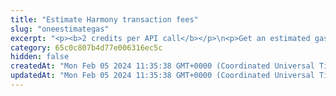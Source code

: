 ```yaml
---
title: "Estimate Harmony transaction fees"
slug: "oneestimategas"
excerpt: "<p><b>2 credits per API call</b></p>\n<p>Get an estimated gas price and the number of gas units needed for a Harmony transaction.</p>\n<p><b>NOTE:</b> The estimated gas price is returned in <b>wei</b>. However, when <a href=\"https://apidoc.tatum.io/tag/Harmony#operation/OneBlockchainTransfer\" target=\"_blank\">making the transaction itself</a>, you have to provide the gas price in <b>Gwei</b>. Make sure to convert the estimated gas price from wei to Gwei before submitting your transaction.</p>"
category: 65c0c807b4d77e006316ec5c
hidden: false
createdAt: "Mon Feb 05 2024 11:35:38 GMT+0000 (Coordinated Universal Time)"
updatedAt: "Mon Feb 05 2024 11:35:38 GMT+0000 (Coordinated Universal Time)"
---
```

